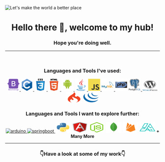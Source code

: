<!--
**paishweta/paishweta** is a ✨ _special_ ✨ repository because its `README.md` (this file) appears on your GitHub profile.

Here are some ideas to get you started:

- 🔭 I’m currently working on ...
- 🌱 I’m currently learning ...
- 👯 I’m looking to collaborate on ...
- 🤔 I’m looking for help with ...
- 💬 Ask me about ...
- 📫 How to reach me: ...
- 😄 Pronouns: ...
- ⚡ Fun fact: ...
-->

<p><img align="center" src="https://user-images.githubusercontent.com/47057365/153760634-6e48f229-7773-4216-8934-41aa19775159.gif" alt="Let's make the world a better place" /></p>
 
<h1 align="center">Hello there 👋, welcome to my hub!</h1>
<h3 align="center">Hope you're doing well.</h3>
<hr>
<br />
<h3 align="center">Languages and Tools I've used:</h3>
<p align="center">
<a href="https://getbootstrap.com" target="_blank"> <img src="https://raw.githubusercontent.com/devicons/devicon/master/icons/bootstrap/bootstrap-plain-wordmark.svg" alt="bootstrap" width="40" height="40"/> </a> <a href="https://www.cprogramming.com/" target="_blank"> 
<img src="https://raw.githubusercontent.com/devicons/devicon/master/icons/c/c-original.svg" alt="c" width="40" height="40"/> </a> <a href="https://www.w3schools.com/css/" target="_blank"> <img src="https://raw.githubusercontent.com/devicons/devicon/master/icons/css3/css3-original-wordmark.svg" alt="css3" width="40" height="40"/> </a> </a> <a href="https://www.w3.org/html/" target="_blank"> <img src="https://raw.githubusercontent.com/devicons/devicon/master/icons/html5/html5-original-wordmark.svg" alt="html5" width="40" height="40"/> </a> <a href="https://developer.android.com" target="_blank"> <img src="https://raw.githubusercontent.com/devicons/devicon/master/icons/android/android-original-wordmark.svg" alt="android" width="40" height="40"/> </a> <a href="https://www.java.com" target="_blank"> <img src="https://raw.githubusercontent.com/devicons/devicon/master/icons/java/java-original.svg" alt="java" width="40" height="40"/> </a> <a href="https://developer.mozilla.org/en-US/docs/Web/JavaScript" target="_blank"> <img src="https://raw.githubusercontent.com/devicons/devicon/master/icons/javascript/javascript-original.svg" alt="javascript" width="40" height="40"/> </a> <a href="https://www.mysql.com/" target="_blank"> <img src="https://raw.githubusercontent.com/devicons/devicon/master/icons/mysql/mysql-original-wordmark.svg" alt="mysql" width="40" height="40"/> </a> <a href="https://www.php.net" target="_blank"><img src="https://raw.githubusercontent.com/devicons/devicon/master/icons/php/php-original.svg" alt="php" width="40" height="40"/></a> <a href="https://nodejs.org" target="_blank"> </a> <a href="https://www.postgresql.org" target="_blank"> <img src="https://raw.githubusercontent.com/devicons/devicon/master/icons/postgresql/postgresql-original-wordmark.svg" alt="postgresql" width="40" height="40"/> </a> <a  target="_blank"> <img src="https://raw.githubusercontent.com/devicons/devicon/master/icons/wordpress/wordpress-original.svg" alt="springboot" width="51" height="35"/> </a> <a  target="_blank"> <img src="https://raw.githubusercontent.com/devicons/devicon/master/icons/codeigniter/codeigniter-plain.svg" alt="springboot" width="51" height="35"/> </a> <a  target="_blank"> <a  target="_blank"> <img src="https://raw.githubusercontent.com/devicons/devicon/master/icons/jquery/jquery-original.svg" alt="springboot" width="51" height="35"/> <a  target="_blank"> 
<a href="https://www.python.org" target="_blank">  </a> 


<h3 align="center">Languages and Tools I want to explore further:</h3>
<p align="center"> <a href="https://www.arduino.cc/" target="_blank"> <img src="https://cdn.worldvectorlogo.com/logos/arduino-1.svg" alt="arduino" width="40" height="40"/> </a> <a href="https://www.blender.org/" target="_blank"><a href="https://spring.io/projects/spring-boot" target="_blank"> <img src="https://user-images.githubusercontent.com/33158051/103466606-760a4000-4d14-11eb-9941-2f3d00371471.png" alt="springboot" width="70" height="40"/> </a>  <img src="https://raw.githubusercontent.com/devicons/devicon/master/icons/python/python-original.svg" alt="" width="51" height="35"/> </a>  </a> <a  target="_blank"> <img src="https://raw.githubusercontent.com/devicons/devicon/master/icons/angularjs/angularjs-original.svg" alt="springboot" width="51" height="35"/> </a>   <a  target="_blank"> <img src="https://raw.githubusercontent.com/devicons/devicon/master/icons/nodejs/nodejs-original.svg" alt="springboot" width="51" height="35"/> </a> <a  target="_blank"> <img src="https://raw.githubusercontent.com/devicons/devicon/master/icons/mongodb/mongodb-original.svg" alt="springboot" width="51" height="35"/> </a> <img src="https://raw.githubusercontent.com/devicons/devicon/master/icons/firebase/firebase-plain.svg" alt="" width="51" height="35"/> </a> <img src="https://raw.githubusercontent.com/devicons/devicon/master/icons/thealgorithms/thealgorithms-original.svg" alt="" width="51" height="35"/> </a>  <strong> + Many More </strong> </p>

 <hr>
 
<h3 align="center">👇Have a look at some of my work👇</h3>

<!--  [![Typing SVG](https://readme-typing-svg.herokuapp.com?color=000000&center=true&vCenter=true&multiline=true&height=100&lines=Arfah+Upade+here.;Thank+you+for+stopping+by!;Hope+to+meet+soon.+%F0%9F%98%89)](https://git.io/typing-svg)
-->
